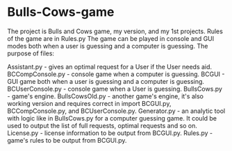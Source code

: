 # Bulls-Cows-game
The project is Bulls and Cows game, my version, and my 1st projects. Rules of the game are in Rules.py The game can be played in console and GUI modes both when a user is guessing and a computer is guessing. The purpose of files:

Assistant.py - gives an optimal request for a User if the User needs aid.
BCCompConsole.py - console game when a computer is guessing.
BCGUI - GUI game both when a user is guessing and a computer is guessing.
BCUserConsole.py - console game when a User is guessing.
BullsCows.py - game's engine.
BullsCowsOld.py - another game's engine, it's also working version and requires correct in import BCGUI.py, BCCompConsole.py, and BCUserConsole.py.
Generator.py - an analytic tool with logic like in BullsCows.py for a computer guessing game. It could be used to output the list of full requests, optimal requests and so on.
License.py - license information to be output from BCGUI.py.
Rules.py - game's rules to be output from BCGUI.py.
